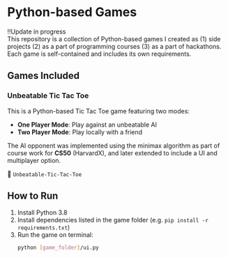 #  Python-based Games
‼️Update in progress <br>
This repository is a collection of Python-based games I created as (1) side projects (2) as a part of programming courses (3) as a part of hackathons. Each game is self-contained and includes its own requirements.

## Games Included

### Unbeatable Tic Tac Toe
This is a Python-based Tic Tac Toe game featuring two modes:
- **One Player Mode**: Play against an unbeatable AI
- **Two Player Mode**: Play locally with a friend

The AI opponent was implemented using the minimax algorithm as part of course work for **CS50** (HarvardX), and later extended to include a UI and multiplayer option.<br>

📁 `Unbeatable-Tic-Tac-Toe`

## How to Run

1. Install Python 3.8
2. Install dependencies listed in the game folder (e.g. `pip install -r requirements.txt`)
3. Run the game on terminal:
   ```bash
   python [game_folder]/ui.py
    ```
